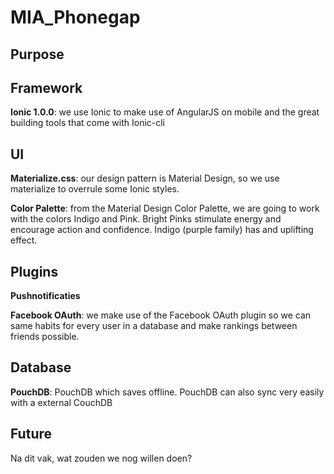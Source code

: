 # MIA_Phonegap

## Purpose


## Framework
**Ionic 1.0.0**: we use Ionic to make use of AngularJS on mobile and the great building tools that come with Ionic-cli


## UI
**Materialize.css**: our design pattern is Material Design, so we use materialize to overrule some Ionic styles.

**Color Palette**: from the Material Design Color Palette, we are going to work with the colors Indigo and Pink. Bright Pinks stimulate energy and encourage action and confidence. Indigo (purple family) has and uplifting effect.


## Plugins
**Pushnotificaties**

**Facebook OAuth**: we make use of the Facebook OAuth plugin so we can same habits for every user in a database and make rankings between friends possible.


## Database
**PouchDB**: PouchDB which saves offline. PouchDB can also sync very easily with a external CouchDB


## Future
Na dit vak, wat zouden we nog willen doen?
